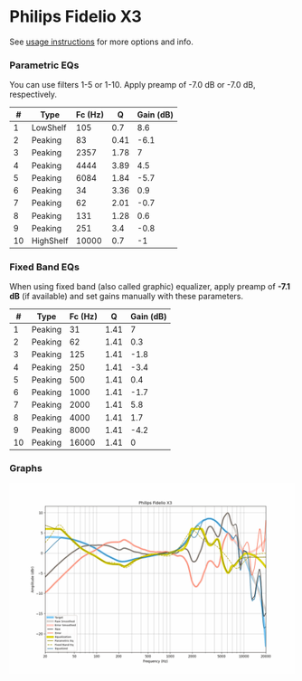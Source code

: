 # Philips Fidelio X3
See [usage instructions](https://github.com/jaakkopasanen/AutoEq#usage) for more options and info.

### Parametric EQs
You can use filters 1-5 or 1-10. Apply preamp of -7.0 dB or -7.0 dB, respectively.

|   # | Type      |   Fc (Hz) |    Q |   Gain (dB) |
|-----|-----------|-----------|------|-------------|
|   1 | LowShelf  |       105 | 0.7  |         8.6 |
|   2 | Peaking   |        83 | 0.41 |        -6.1 |
|   3 | Peaking   |      2357 | 1.78 |         7   |
|   4 | Peaking   |      4444 | 3.89 |         4.5 |
|   5 | Peaking   |      6084 | 1.84 |        -5.7 |
|   6 | Peaking   |        34 | 3.36 |         0.9 |
|   7 | Peaking   |        62 | 2.01 |        -0.7 |
|   8 | Peaking   |       131 | 1.28 |         0.6 |
|   9 | Peaking   |       251 | 3.4  |        -0.8 |
|  10 | HighShelf |     10000 | 0.7  |        -1   |

### Fixed Band EQs
When using fixed band (also called graphic) equalizer, apply preamp of **-7.1 dB** (if available) and set gains manually with these parameters.

|   # | Type    |   Fc (Hz) |    Q |   Gain (dB) |
|-----|---------|-----------|------|-------------|
|   1 | Peaking |        31 | 1.41 |         7   |
|   2 | Peaking |        62 | 1.41 |         0.3 |
|   3 | Peaking |       125 | 1.41 |        -1.8 |
|   4 | Peaking |       250 | 1.41 |        -3.4 |
|   5 | Peaking |       500 | 1.41 |         0.4 |
|   6 | Peaking |      1000 | 1.41 |        -1.7 |
|   7 | Peaking |      2000 | 1.41 |         5.8 |
|   8 | Peaking |      4000 | 1.41 |         1.7 |
|   9 | Peaking |      8000 | 1.41 |        -4.2 |
|  10 | Peaking |     16000 | 1.41 |         0   |

### Graphs
![](./Philips%20Fidelio%20X3.png)
